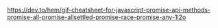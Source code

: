 https://dev.to/hem/gif-cheatsheet-for-javascript-promise-api-methods-promise-all-promise-allsettled-promise-race-promise-any-1l2o